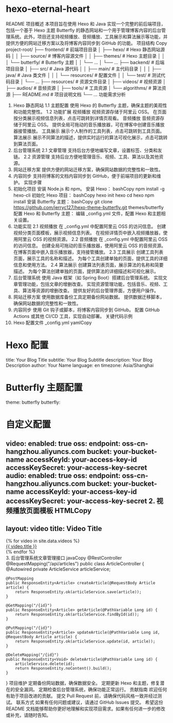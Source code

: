 # hexo-eternal-heart
README
项目概述
本项目旨在使用 Hexo 和 Java 实现一个完整的前后端项目，包括一个基于 Hexo 主题 Butterfly 的静态网站和一个用于管理博客内容的后台管理系统。此外，项目还支持视频播放、音频播放、工具展示和算法展示等功能，并提供方便的网站迁移方案以及将博客内容同步到 GitHub 的功能。
项目结构
Copy
project-root/
├── frontend/               # 前端项目目录
│   ├── hexo/               # Hexo 静态网站源码
│   │   ├── source/         # 博客内容源文件
│   │   ├── themes/         # Hexo 主题目录
│   │   │   └── butterfly/  # Butterfly 主题
│   │   └── ...
│   └── ...
├── backend/                # 后端项目目录
│   ├── src/                # Java 源代码
│   │   ├── main/           # 主代码目录
│   │   │   ├── java/       # Java 类文件
│   │   │   └── resources/  # 配置文件
│   │   └── test/           # 测试代码目录
│   └── ...
├── resources/              # 资源文件目录
│   ├── videos/             # 视频资源
│   ├── audios/             # 音频资源
│   ├── tools/              # 工具资源
│   └── algorithms/         # 算法资源
├── README.md               # 项目说明文档
└── ...
功能需求分析
1. Hexo 静态网站
   1.1 主题配置
   使用 Hexo 的 Butterfly 主题，确保主题的美观性和功能完整性。
   1.2 功能扩展
   视频播放
   视频资源存储于阿里云 OSS。
   在页面按分类展示视频信息列表，点击可跳转到详情页观看。
   音频播放
   音频资源存储于阿里云 OSS。
   提供全局可拖动的音乐播放器，可在博客中创建音乐播放器接管播放。
   工具展示
   展示个人制作的工具列表，点击可跳转到工具页面。
   算法展示
   展示不同算法的描述，提供实时运行的算法可视化展示，点击可跳转到算法页面。
2. 后台管理系统
   2.1 文章管理
   支持后台方便地编写文章，设置标签、分类和友链。
   2.2 资源管理
   支持后台方便地管理音乐、视频、工具、算法以及其他资源。
3. 网站迁移方案
   提供方便的网站迁移方案，确保网站数据的完整性和一致性。
4. 内容同步
   支持将博客的文档内容同步到 GitHub，便于前端项目的更新和维护。
   实现步骤
1. 初始化项目
   安装 Node.js 和 npm。
   安装 Hexo：
   bashCopy
   npm install -g hexo-cli
   初始化 Hexo 项目：
   bashCopy
   hexo init hexo
   cd hexo
   npm install
   安装 Butterfly 主题：
   bashCopy
   git clone https://github.com/jerryc127/hexo-theme-butterfly.git themes/butterfly
   配置 Hexo 和 Butterfly 主题：
   编辑 _config.yml 文件，配置 Hexo 和主题相关设置。
2. 功能实现
   2.1 视频播放
   在 _config.yml 中配置阿里云 OSS 的访问信息。
   创建视频分类页面模板，展示视频信息列表。
   在视频详情页中嵌入视频播放器，使用阿里云 OSS 的视频资源。
   2.2 音频播放
   在 _config.yml 中配置阿里云 OSS 的访问信息。
   创建全局可拖动的音乐播放器，使用阿里云 OSS 的音频资源。
   在博客页面中嵌入音乐播放器，支持接管播放。
   2.3 工具展示
   创建工具列表页面，展示工具的名称和描述。
   为每个工具创建单独的页面，提供工具的详细信息和使用方法。
   2.4 算法展示
   创建算法列表页面，展示算法的名称和简要描述。
   为每个算法创建单独的页面，提供算法的详细描述和可视化展示。
3. 后台管理系统
   使用 Java 框架（如 Spring Boot）搭建后台管理系统。
   实现文章管理功能，包括文章的增删改查。
   实现资源管理功能，包括音乐、视频、工具、算法等资源的增删改查。
   提供友好的后台管理界面，方便用户操作。
4. 网站迁移方案
   使用数据库备份工具定期备份网站数据。
   提供数据迁移脚本，确保网站数据的完整性和一致性。
5. 内容同步
   使用 Git 钩子或脚本，将博客内容同步到 GitHub。
   配置 GitHub Actions 或其他 CI/CD 工具，实现自动部署。
   关键代码示例
1. Hexo 配置文件 _config.yml
   yamlCopy
# Hexo 配置
title: Your Blog Title
subtitle: Your Blog Subtitle
description: Your Blog Description
author: Your Name
language: en
timezone: Asia/Shanghai

# Butterfly 主题配置
theme: butterfly
butterfly:
# 自定义配置
video:
enabled: true
oss:
endpoint: oss-cn-hangzhou.aliyuncs.com
bucket: your-bucket-name
accessKeyId: your-access-key-id
accessKeySecret: your-access-key-secret
audio:
enabled: true
oss:
endpoint: oss-cn-hangzhou.aliyuncs.com
bucket: your-bucket-name
accessKeyId: your-access-key-id
accessKeySecret: your-access-key-secret
2. 视频播放页面模板
   HTMLCopy
---
layout: video
title: Video Title
---

<div class="video-list">
  {% for video in site.data.videos %}
    <div class="video-item">
      <a href="{{ video.url }}">{{ video.title }}</a>
    </div>
  {% endfor %}
</div>
3. 后台管理系统文章管理接口
javaCopy
@RestController
@RequestMapping("/api/articles")
public class ArticleController {
    @Autowired
    private ArticleService articleService;

    @PostMapping
    public ResponseEntity<Article> createArticle(@RequestBody Article article) {
        return ResponseEntity.ok(articleService.save(article));
    }

    @GetMapping("/{id}")
    public ResponseEntity<Article> getArticle(@PathVariable Long id) {
        return ResponseEntity.ok(articleService.findById(id));
    }

    @PutMapping("/{id}")
    public ResponseEntity<Article> updateArticle(@PathVariable Long id, @RequestBody Article article) {
        return ResponseEntity.ok(articleService.update(id, article));
    }

    @DeleteMapping("/{id}")
    public ResponseEntity<Void> deleteArticle(@PathVariable Long id) {
        articleService.delete(id);
        return ResponseEntity.noContent().build();
    }
}
项目维护
定期备份网站数据，确保数据安全。
定期更新 Hexo 和主题，修复潜在的安全漏洞。
定期检查后台管理系统，确保功能正常运行。
贡献指南
欢迎任何有助于项目改进的贡献。
提交 Pull Request 前，请确保代码风格一致并经过测试。
联系方式
如果有任何问题或建议，请通过 GitHub Issues 提交。
希望这份 README 文档能够帮助你更好地理解和实现项目需求。如果有任何进一步的修改或补充，请随时告知。